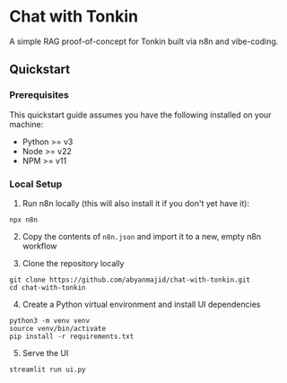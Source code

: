 # Chat with Tonkin

A simple RAG proof-of-concept for Tonkin built via n8n and vibe-coding.

## Quickstart

### Prerequisites

This quickstart guide assumes you have the following installed on your machine:

- Python >= v3
- Node >= v22
- NPM >= v11

### Local Setup

1. Run n8n locally (this will also install it if you don't yet have it):

```
npx n8n
```

2. Copy the contents of `n8n.json` and import it to a new, empty n8n workflow

3. Clone the repository locally

```
git clone https://github.com/abyanmajid/chat-with-tonkin.git
cd chat-with-tonkin
```

4. Create a Python virtual environment and install UI dependencies

```
python3 -m venv venv
source venv/bin/activate
pip install -r requirements.txt
```

5. Serve the UI

```
streamlit run ui.py
```